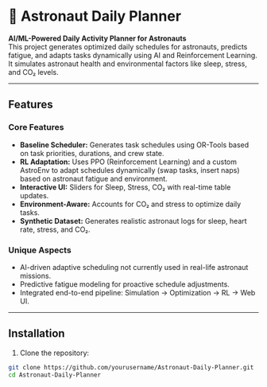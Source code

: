 # 🚀 Astronaut Daily Planner

**AI/ML-Powered Daily Activity Planner for Astronauts**  
This project generates optimized daily schedules for astronauts, predicts fatigue, and adapts tasks dynamically using AI and Reinforcement Learning. It simulates astronaut health and environmental factors like sleep, stress, and CO₂ levels.

---

## **Features**

### Core Features
- **Baseline Scheduler:** Generates task schedules using OR-Tools based on task priorities, durations, and crew state.
- **RL Adaptation:** Uses PPO (Reinforcement Learning) and a custom AstroEnv to adapt schedules dynamically (swap tasks, insert naps) based on astronaut fatigue and environment.
- **Interactive UI:** Sliders for Sleep, Stress, CO₂ with real-time table updates.
- **Environment-Aware:** Accounts for CO₂ and stress to optimize daily tasks.
- **Synthetic Dataset:** Generates realistic astronaut logs for sleep, heart rate, stress, and CO₂.

### Unique Aspects
- AI-driven adaptive scheduling not currently used in real-life astronaut missions.
- Predictive fatigue modeling for proactive schedule adjustments.
- Integrated end-to-end pipeline: Simulation → Optimization → RL → Web UI.

---

## **Installation**

1. Clone the repository:
```bash
git clone https://github.com/yourusername/Astronaut-Daily-Planner.git
cd Astronaut-Daily-Planner
